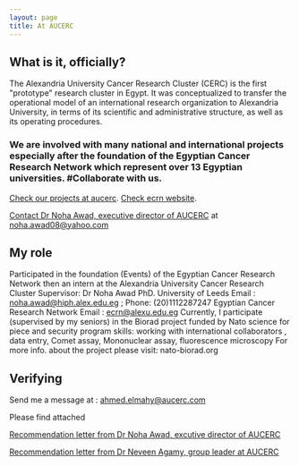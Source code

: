 ```yaml
---
layout: page
title: At AUCERC
---
```

## What is it, officially? 
The Alexandria University Cancer Research Cluster (CERC) is the first "prototype" research cluster in Egypt. It was conceptualized to transfer the operational model of an international research organization to Alexandria University, in terms of its scientific and administrative structure, as well as its operating procedures. 

### We are involved with many national and international projects especially after the foundation of the Egyptian Cancer Research Network which represent over 13 Egyptian universities. #Collaborate with us.
[Check our projects at aucerc](http://www.aucerc.com/).
[Check ecrn website](http://www.egycrn.net/).

[Contact Dr Noha Awad, executive director of AUCERC](http://aucerc.com/index.php/our-team) at [noha.awad08@yahoo.com](mailto:noha.awad08@yahoo.com)


## My role
Participated in the foundation (Events) of the Egyptian Cancer Research Network
then an intern at the Alexandria University Cancer Research Cluster Supervisor: Dr
Noha Awad PhD. University of Leeds Email : noha.awad@hiph.alex.edu.eg ;
Phone: (20)1112287247 Egyptian Cancer Research Network Email :
ecrn@alexu.edu.eg Currently, I participate (supervised by my seniors) in the Biorad
project funded by Nato science for piece and security program skills: working with
international collaborators , data entry, Comet assay, Mononuclear assay,
fluorescence microscopy
For more info. about the project please visit: nato-biorad.org

## Verifying
Send me a message at : [ahmed.elmahy@aucerc.com](mailto:ahmed.elmahy@aucerc.com)

Please find attached 

[Recommendation letter from Dr Noha Awad, excutive director of AUCERC]({{site.url}}/assets/RecommendationNoha.pdf)

[Recommendation letter from Dr Neveen Agamy, group leader at AUCERC]({{site.url}}/assets/DrNeveenRecommendation.pdf)


